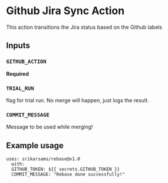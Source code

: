 # Github Jira Sync Action

This action transitions the Jira status based on the Github labels

## Inputs
### `GITHUB_ACTION`

**Required**

### `TRIAL_RUN`

flag for trial run. No merge will happen, just logs the result.

### `COMMIT_MESSAGE`

Message to be used while merging!

## Example usage

```
uses: srikarsams/rebase@v1.0
  with:
  GITHUB_TOKEN: ${{ secrets.GITHUB_TOKEN }}
  COMMIT_MESSAGE: "Rebase done successfully!"
```
